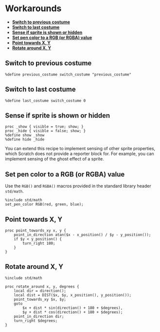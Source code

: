 # Workarounds

 - **[Switch to previous costume](#switch-to-previous-costume)**
 - **[Switch to last costume](#switch-to-last-costume)**
 - **[Sense if sprite is shown or hidden](#sense-if-sprite-is-shown-or-hidden)**
 - **[Set pen color to a RGB (or RGBA) value](#set-pen-color-to-a-rgb-or-rgba-value)**
 - **[Point towards X, Y](#point-towards-x-y)**
 - **[Rotate around X, Y](#rotate-around-x-y)**

## Switch to previous costume

```goboscript
%define previous_costume switch_costume "previous_costume"
```

## Switch to last costume

```goboscript
%define last_costume switch_costume 0
```

## Sense if sprite is shown or hidden

```goboscript
proc _show { visible = true; show; }
proc _hide { visible = false; show; }
%define show _show
%define hide _hide
```

You can extend this recipe to implement sensing of other sprite properties, which
Scratch does not provide a reporter block for. For example, you can implement
sensing of the ghost effect of a sprite.

## Set pen color to a RGB (or RGBA) value

Use the `RGB()` and `RGBA()` macros provided in the standard library header `std/math`.

```goboscript
%include std/math
set_pen_color RGB(red, green, blue);
```

## Point towards X, Y

```goboscript
proc point_towards_xy x, y {
    point_in_direction atan($x - x_position() / $y - y_position());
    if $y < y_position() {
        turn_right 180;
    }
}
```

## Rotate around X, Y

```goboscript
%include std/math

proc rotate_around x, y, degrees {
    local dir = direction();
    local dist = DIST($x, $y, x_position(), y_position());
    point_towards_xy $x, $y;
    goto
        $x + dist * sin(direction() + 180 + $degrees),
        $y + dist * cos(direction() + 180 + $degrees);
    point_in_direction dir;
    turn_right $degrees;
}
```
